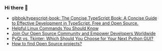### Hi there 👋


<!-- BLOG-POST-LIST:START -->
- [gibbok/typescript-book: The Concise TypeScript Book: A Concise Guide to Effective Development in TypeScript. Free and Open Source.](https://app.daily.dev/posts/c7jgBPgy2?utm_source=rss&utm_medium=bookmarks&utm_campaign=jZu2oVM8P7ANqyhPj594t)
- [Helpful Linux Commands You Should Know](https://app.daily.dev/posts/ZJU9j2ZL0?utm_source=rss&utm_medium=bookmarks&utm_campaign=jZu2oVM8P7ANqyhPj594t)
- [Join Our Open Source Community and Empower Developers Worldwide](https://app.daily.dev/posts/fkfoONxaC?utm_source=rss&utm_medium=bookmarks&utm_campaign=jZu2oVM8P7ANqyhPj594t)
- [PyQt vs. Tkinter: Which Should You Choose for Your Next Python GUI?](https://app.daily.dev/posts/CoaCnPZOG?utm_source=rss&utm_medium=bookmarks&utm_campaign=jZu2oVM8P7ANqyhPj594t)
- [How to find Open Source projects?](https://app.daily.dev/posts/unr2J3f7H?utm_source=rss&utm_medium=bookmarks&utm_campaign=jZu2oVM8P7ANqyhPj594t)
<!-- BLOG-POST-LIST:END -->

